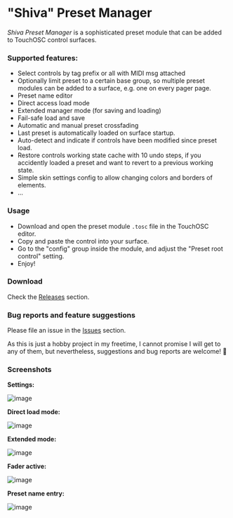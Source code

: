 # "Shiva" Preset Manager

*Shiva Preset Manager* is a sophisticated preset module that can be added to TouchOSC control surfaces.

### Supported features:
- Select controls by tag prefix or all with MIDI msg attached
- Optionally limit preset to a certain base group, so multiple preset modules can be added to a surface, e.g. one on every pager page.
- Preset name editor
- Direct access load mode
- Extended manager mode (for saving and loading)
- Fail-safe load and save
- Automatic and manual preset crossfading
- Last preset is automatically loaded on surface startup.
- Auto-detect and indicate if controls have been modified since preset load.
- Restore controls working state cache with 10 undo steps, if you accidently loaded a preset and want to revert to a previous working state.
- Simple skin settings config to allow changing colors and borders of elements.
- ...

### Usage

- Download and open the preset module `.tosc` file in the TouchOSC editor.
- Copy and paste the control into your surface.
- Go to the "config" group inside the module, and adjust the "Preset root control" setting.
- Enjoy!

### Download

Check the [Releases](https://github.com/bobbadshy/touchosc_shiva_preset_manager/releases) section.

### Bug reports and feature suggestions

Please file an issue in the [Issues](https://github.com/bobbadshy/touchosc_shiva_preset_manager/issues) section.

As this is just a hobby project in my freetime, I cannot promise I will get to any of them, but nevertheless, suggestions and bug reports are welcome! 🙂

### Screenshots

**Settings:**

![image](https://github.com/user-attachments/assets/d3d8f3a0-67bb-486a-b923-20b36f47331a)

**Direct load mode:**

![image](https://github.com/user-attachments/assets/d015df2b-acfe-4626-9107-6bfba0beae03)

**Extended mode:**

![image](https://github.com/user-attachments/assets/5019d143-d3fd-40db-aefe-de0d16441ba0)

**Fader active:**

![image](https://github.com/user-attachments/assets/7e2174ea-d617-4fb6-9db4-e45d6da983ee)

**Preset name entry:**

![image](https://github.com/user-attachments/assets/0bbdb360-eeb9-40d9-b6c4-0a1b41254911)


